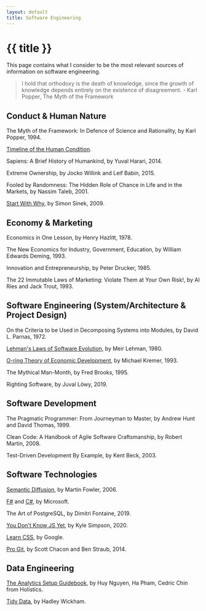 ```yaml
---
layout: default
title: Software Engineering
---
```


# {{ title }}

This page contains what I consider to be the most relevant sources of information on software engineering.

> I hold that orthodoxy is the death of knowledge, since the growth of knowledge depends entirely on the existence of disagreement. - Karl Popper, The Myth of the Framework

## Conduct & Human Nature

The Myth of the Framework: In Defence of Science and Rationality, by Karl Popper, 1994.

[Timeline of the Human Condition](https://www.southampton.ac.uk/~cpd/history.html).

Sapiens: A Brief History of Humankind, by Yuval Harari, 2014.

Extreme Ownership, by Jocko Willink and Leif Babin, 2015.

Fooled by Randomness: The Hidden Role of Chance in Life and in the Markets, by Nassim Taleb, 2001.

[Start With Why](https://www.youtube.com/watch?v=u4ZoJKF_VuA), by Simon Sinek, 2009.

## Economy & Marketing

Economics in One Lesson, by Henry Hazlitt, 1978.

The New Economics for Industry, Government, Education, by William Edwards Deming, 1993.

Innovation and Entrepreneurship, by Peter Drucker, 1985.

The 22 Immutable Laws of Marketing: Violate Them at Your Own Risk!, by Al Ries and Jack Trout, 1993.

## Software Engineering (System/Architecture & Project Design)

On the Criteria to be Used in Decomposing Systems into Modules, by David L. Parnas, 1972.

[Lehman's Laws of Software Evolution](https://en.wikipedia.org/wiki/Lehman%27s_laws_of_software_evolution), by Meir Lehman, 1980.

[O-ring Theory of Economic Development](https://en.wikipedia.org/wiki/O-ring_theory_of_economic_development), by Michael Kremer, 1993.

The Mythical Man-Month, by Fred Brooks, 1995.

Righting Software, by Juval Löwy, 2019.

## Software Development

The Pragmatic Programmer: From Journeyman to Master, by Andrew Hunt and David Thomas, 1999.

Clean Code: A Handbook of Agile Software Craftsmanship, by Robert Martin, 2008.

Test-Driven Development By Example, by Kent Beck, 2003.

## Software Technologies

[Semantic Diffusion](https://martinfowler.com/bliki/SemanticDiffusion.html), by Martin Fowler, 2006.

[F#](https://docs.microsoft.com/en-us/dotnet/fsharp) and [C#](https://docs.microsoft.com/en-us/dotnet/csharp), by Microsoft.

The Art of PostgreSQL, by Dimitri Fontaine, 2019.

[You Don't Know JS Yet](https://github.com/getify/You-Dont-Know-JS), by Kyle Simpson, 2020.

[Learn CSS](https://web.dev/learn/css), by Google.

[Pro Git](https://git-scm.com/book/en/v2), by Scott Chacon and Ben Straub, 2014.

## Data Engineering

[The Analytics Setup Guidebook](https://www.holistics.io/books/setup-analytics/start-here-introduction), by Huy Nguyen, Ha Pham, Cedric Chin from Holistics.

[Tidy Data](https://vita.had.co.nz/papers/tidy-data.pdf), by Hadley Wickham.
